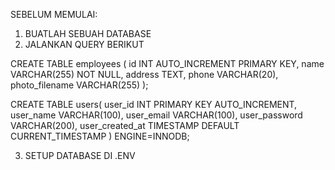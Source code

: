 SEBELUM MEMULAI:

1. BUATLAH SEBUAH DATABASE
2. JALANKAN QUERY BERIKUT

CREATE TABLE employees (
id INT AUTO_INCREMENT PRIMARY KEY,
name VARCHAR(255) NOT NULL,
address TEXT,
phone VARCHAR(20),
photo_filename VARCHAR(255)
);

CREATE TABLE users(
user_id INT PRIMARY KEY AUTO_INCREMENT,
user_name VARCHAR(100),
user_email VARCHAR(100),
user_password VARCHAR(200),
user_created_at TIMESTAMP DEFAULT CURRENT_TIMESTAMP
) ENGINE=INNODB;

3. SETUP DATABASE DI .ENV
